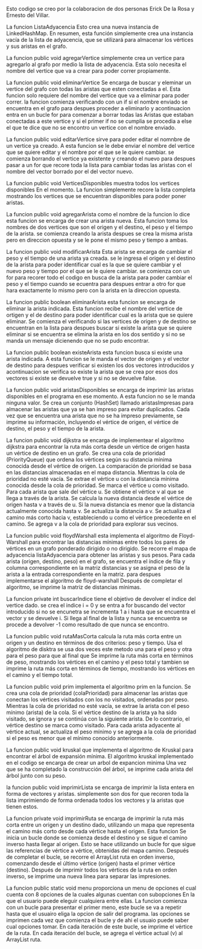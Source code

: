 Esto codigo se creo por la colaboracion de dos personas Erick De la Rosa y Ernesto del Villar. 

La funcion ListaAdyacencia Esto crea una nueva instancia de LinkedHashMap. En resumen, esta función simplemente crea una instancia vacía de la lista de adyacencia, que se utilizará para almacenar los vértices y sus aristas en el grafo.

La funcion public void agregarVertice simplemente crea un vertice para agregarlo al grafo por medio la lista de adyacencia. Esta solo necesita el nombre del vertice que va a crear para poder correr propiamente.

La funcion public void eliminarVertice Se encarga de buscar y eleminar un vertice del grafo con todas las aristas que esten conectadas a el. Esta funcion solo requiere del nombre del vertice que va a eliminar para poder correr. la funcion comienza verificando con un
if si el nombre enviado se encuentra en el grafo para despues proceder a eliminarlo y acontinuacion entra en un bucle for para comenzar a borrar todas las Aristas que estaban conectadas a este vertice y si el primer if no se cumplia se procedia a else el que te 
dice que no se encontro un vertice con el nombre enviado.

La funcion public void editarVertice sirve para poder editar el nomnbre de un vertice ya creado. A esta funcion se le debe enviar el nombre del vertice que se quiere editar y el nombre por el que se le quiere cambiar. se comienza borrando el vertice ya existente y
creando el nuevo para despues pasar a un for que recore toda la lista para cambiar todas las aristas con el nombre del vector borrado por el del vector nuevo.

La funcion public void VerticesDisponibles muestra todos los vertices disponibles En el momento. La funcion simplemente recore la lista completa mostrando los vertices que se encuentran disponibles para poder poner aristas.

La funcion public void agregarArista como el nombre de la funcion lo dice esta funcion se encarga de crear una arista nueva. Esta funcion toma los nombres de dos vertices que son el origen y el destino, el peso y el tiempo de la arista. se comienza creando la arista despues
se crea la misma arista pero en direccion opuesta y se le pone el mismo peso y tiempo a ambas.

La funcion public void modificarArista Esta arista se encarga de cambiar el peso y el tiempo de una arista ya creada. se le ingresa el origen y el destino de la arista para poder identificar cual es la que se quiere cambiar y el nuevo peso y tiempo por el que se le
quiere cambiar. se comienza con un for para recorer todo el codigo en busca de la arista para poder cambiar el peso y el tiempo cuando se ecuentra para despues entrar a otro for que hara exactamente lo mismo pero con la arista en la direccion opuesta.

La funcion public boolean eliminarArista esta funcion se encarga de eliminar la arista indicada. Esta funcion recibe el nombre del vertice de ortigen y el de destino para poder identificar cual es la arista que se quiere eliminar. Se comienza el verificando si las
vertices de origen y de destino se encuentran en la lista para despues buscar si existe la arista que se quiere eliminar si se encuentra se elimina la arista en los dos sentido y si no se manda un mensaje dicienendo que no se pudo encontrar.

La funcion public boolean existeArista esta funcion busca si existe una arista indicada. A esta funcion se le manda el vector de origen y el vector de destino para despues verificar si existen los dos vectores introducidos y acontinuacion se verifica so existe la arista
que se crea por esos dos vectores si existe se devuelve true y si no se devuelve false.

La funcion public void aristasDisponibles se encarga de imprimir las aristas disponibles en el programa en ese momento. A esta funcion no se le manda ninguna valor. Se crea un conjunto (HashSet) llamado aristasImpresas para almacenar las aristas que ya se han impreso para 
evitar duplicados. Cada vez que se encuentra una arista que no se ha impreso previamente, se imprime su información, incluyendo el vértice de origen, el vértice de destino, el peso y el tiempo de la arista.

La funcion public void dijkstra se encarga de implementear el algoritmo dijkstra para encontrar la ruta más corta desde un vértice de origen hasta un vértice de destino en un grafo. Se crea una cola de prioridad (PriorityQueue) que ordena los vértices según su distancia 
mínima conocida desde el vértice de origen. La comparación de prioridad se basa en las distancias almacenadas en el mapa distancia. Mientras la cola de prioridad no esté vacía. Se extrae el vértice u con la distancia mínima conocida desde la cola de prioridad.
Se marca el vértice u como visitado. Para cada arista que sale del vértice u. Se obtiene el vértice v al que se llega a través de la arista. Se calcula la nueva distancia desde el vértice de origen hasta v a través de u. Si la nueva distancia es menor que la 
distancia actualmente conocida hasta v. Se actualiza la distancia a v. Se actualiza el camino más corto hacia v, estableciendo u como el vértice precedente en el camino. Se agrega v a la cola de prioridad para explorar sus vecinos.

La funcion public void floydWarshall esta implementa el algoritmo de Floyd-Warshall para encontrar las distancias mínimas entre todos los pares de vértices en un grafo ponderado dirigido o no dirigido. Se recorre el mapa de adyacencia listaAdyacencia para obtener las aristas y sus pesos.
Para cada arista (origen, destino, peso) en el grafo, se encuentra el índice de fila y columna correspondiente en la matriz distancias y se asigna el peso de la arista a la entrada correspondiente en la matriz. para despues implementarse el algoritmo de floyd-warshall
Después de completar el algoritmo, se imprime la matriz de distancias mínimas.

La funcion private int buscarIndice tiene el objetivo de devolver el indice del vertice dado. se crea el indice i = 0 y se entra a for buscando del vector introducido si no se encunetra se incrementa 1 a i hasta que se encuentra el vector y se devuelve i. Si 
llega al final de la lista y nunca se encuentra se procede a devolver -1 como resultado de que nunca se encontro.

La funcion public void rutaMasCorta calcula la ruta más corta entre un origen y un destino en términos de dos criterios: peso y tiempo. Usa el algoritmo de disktra se usa dos veces este metodo una para el peso y otra para el peso para que al final que Se imprime 
la ruta más corta en términos de peso, mostrando los vértices en el camino y el peso total y tambien se imprime la ruta más corta en términos de tiempo, mostrando los vértices en el camino y el tiempo total.

La funcion public void prim implementa el algoritmo prim en la funcion. Se crea una cola de prioridad (colaPrioridad) para almacenar las aristas que conectan los vértices visitados con los no visitados, ordenadas por peso. Mientras la cola de prioridad no esté 
vacía, se extrae la arista con el peso mínimo (arista) de la cola. Si el vértice destino de la arista ya ha sido visitado, se ignora y se continúa con la siguiente arista. De lo contrario, el vértice destino se marca como visitado. Para cada arista adyacente 
al vértice actual, se actualiza el peso mínimo y se agrega a la cola de prioridad si el peso es menor que el mínimo conocido anteriormente.

La funcion public void kruskal que implementa el algoritmo de Kruskal para encontrar el árbol de expansión mínima. El algoritmo kruskal implementado en el codigo se encarga de crear un arbol de expancion minima Una vez que se ha completado la construcción del 
árbol, se imprime cada arista del árbol junto con su peso.

la funcion public void imprimirLista se encarga de imprimir la lista entera en forma de vectores y aristas. simplemente son dos for que recoren toda la lista imprimiendo de forma ordenada todos los vectores y la aristas que tienen estos.

La funcion private void imprimirRuta se encarga de imprimir la ruta más corta entre un origen y un destino dado, utilizando un mapa que representa el camino más corto desde cada vértice hasta el origen. Esta funcion Se inicia un bucle donde se comienza desde el 
destino y se sigue el camino inverso hasta llegar al origen. Esto se hace utilizando un bucle for que sigue las referencias de vértice a vértice, obtenidas del mapa camino. Después de completar el bucle, se recorre el ArrayList ruta en orden inverso, comenzando 
desde el último vértice (origen) hasta el primer vértice (destino). Después de imprimir todos los vértices de la ruta en orden inverso, se imprime una nueva línea para separar las impresiones.

La funcion public static void menu proporciona un menu de opciones el cual cuenta con 8 opciones de la cuales algunas cuentan con subopciones En la que el usuario puede eleguir cualquiera entre ellas. La funcion comienza con un bucle para presentar el primer meno,
este bucle se va a repetir hasta que el usuairo eliga la opcion de salir del programa. las opciones se imprimen cada vez que comienza el bucle y de ahi el usuaio puede saber cual opciones tomar. 
En cada iteración de este bucle, se imprime el vértice de la ruta.
En cada iteración del bucle, se agrega el vértice actual (v) al ArrayList ruta.
